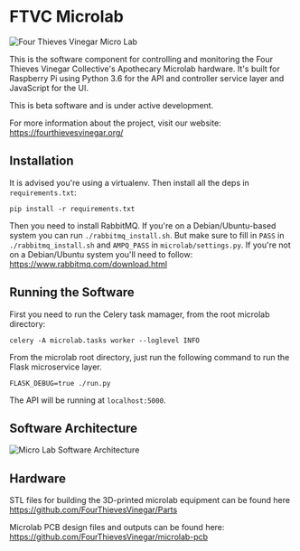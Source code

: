 # FTVC Microlab

![Four Thieves Vinegar Micro Lab](https://github.com/FourThievesVinegar/microlab/blob/master/images/4tvc.jpg)


This is the software component for controlling and monitoring the Four Thieves Vinegar Collective's Apothecary Microlab hardware. It's built for Raspberry Pi using Python 3.6 for the API and controller service layer and JavaScript for the UI.

This is beta software and is under active development.

For more information about the project, visit our website: https://fourthievesvinegar.org/

## Installation

It is advised you're using a virtualenv. Then install all the deps in `requirements.txt`:

    pip install -r requirements.txt

Then you need to install RabbitMQ. If you're on a Debian/Ubuntu-based system you can
run `./rabbitmq_install.sh`. But make sure to fill in `PASS` in `./rabbitmq_install.sh`
and `AMPQ_PASS` in `microlab/settings.py`. If you're not on a Debian/Ubuntu system
you'll need to follow: https://www.rabbitmq.com/download.html

## Running the Software

First you need to run the Celery task mamager, from the root microlab directory:

    celery -A microlab.tasks worker --loglevel INFO

From the microlab root directory, just run the following command to run the Flask microservice layer.

    FLASK_DEBUG=true ./run.py

The API will be running at `localhost:5000`.

## Software Architecture

![Micro Lab Software Architecture](https://github.com/FourThievesVinegar/microlab/blob/master/images/SWArch.png)

## Hardware

STL files for building the 3D-printed microlab equipment can be found here https://github.com/FourThievesVinegar/Parts

Microlab PCB design files and outputs can be found here: https://github.com/FourThievesVinegar/microlab-pcb
